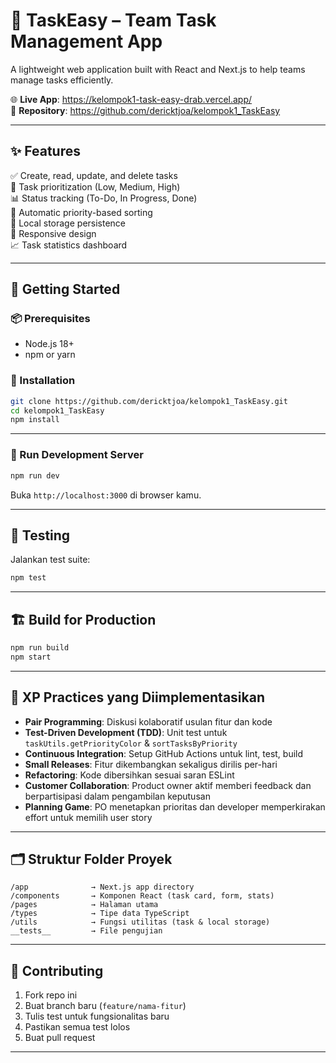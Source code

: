 # 📘 TaskEasy – Team Task Management App

A lightweight web application built with React and Next.js to help teams manage tasks efficiently.

🌐 **Live App**: https://kelompok1-task-easy-drab.vercel.app/  
📁 **Repository**: https://github.com/dericktjoa/kelompok1_TaskEasy

---

## ✨ Features

✅ Create, read, update, and delete tasks  
🎯 Task prioritization (Low, Medium, High)  
📊 Status tracking (To-Do, In Progress, Done)  
🔄 Automatic priority-based sorting  
💾 Local storage persistence  
📱 Responsive design  
📈 Task statistics dashboard

---

## 🚀 Getting Started

### 📦 Prerequisites

- Node.js 18+
- npm or yarn

### 🔧 Installation

```bash
git clone https://github.com/dericktjoa/kelompok1_TaskEasy.git
cd kelompok1_TaskEasy
npm install
```

---

### 🔄 Run Development Server

```bash
npm run dev
```

Buka `http://localhost:3000` di browser kamu.

---

## 🧪 Testing

Jalankan test suite:

```bash
npm test
```

---

## 🏗️ Build for Production

```bash
npm run build
npm start
```

---

## 🧩 XP Practices yang Diimplementasikan

- **Pair Programming**: Diskusi kolaboratif usulan fitur dan kode
- **Test-Driven Development (TDD)**: Unit test untuk `taskUtils.getPriorityColor` & `sortTasksByPriority`
- **Continuous Integration**: Setup GitHub Actions untuk lint, test, build
- **Small Releases**: Fitur dikembangkan sekaligus dirilis per-hari
- **Refactoring**: Kode dibersihkan sesuai saran ESLint
- **Customer Collaboration**: Product owner aktif memberi feedback dan berpartisipasi dalam pengambilan keputusan
- **Planning Game**: PO menetapkan prioritas dan developer memperkirakan effort untuk memilih user story

---

## 🗂️ Struktur Folder Proyek

```
/app              → Next.js app directory
/components       → Komponen React (task card, form, stats)
/pages            → Halaman utama
/types            → Tipe data TypeScript
/utils            → Fungsi utilitas (task & local storage)
__tests__         → File pengujian
```

---

## 🤝 Contributing

1. Fork repo ini
2. Buat branch baru (`feature/nama-fitur`)
3. Tulis test untuk fungsionalitas baru
4. Pastikan semua test lolos
5. Buat pull request

---
